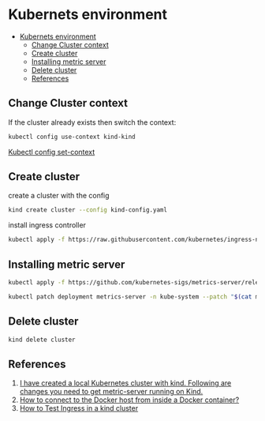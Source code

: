 # Kubernets environment

- [Kubernets environment](#kubernets-environment)
  - [Change Cluster context](#change-cluster-context)
  - [Create cluster](#create-cluster)
  - [Installing metric server](#installing-metric-server)
  - [Delete cluster](#delete-cluster)
  - [References](#references)

## Change Cluster context

If the cluster already exists then switch the context:

```bash
kubectl config use-context kind-kind
```

[Kubectl config set-context](https://www.airplane.dev/blog/kubectl-config-set-context-tutorial-and-best-practices)

## Create cluster

create a cluster with the config

```bash
kind create cluster --config kind-config.yaml
```

install ingress controller

```bash
kubectl apply -f https://raw.githubusercontent.com/kubernetes/ingress-nginx/controller-v1.3.0/deploy/static/provider/cloud/deploy.yaml
```

## Installing metric server

```bash
kubectl apply -f https://github.com/kubernetes-sigs/metrics-server/releases/download/v0.5.0/components.yaml
```

```bash
kubectl patch deployment metrics-server -n kube-system --patch "$(cat metric-server-patch.yaml)"
```

## Delete cluster

```bash
kind delete cluster
```

## References

1. [I have created a local Kubernetes cluster with kind. Following are changes you need to get metric-server running on Kind.](https://gist.github.com/sanketsudake/a089e691286bf2189bfedf295222bd43)
2. [How to connect to the Docker host from inside a Docker container?](https://medium.com/@TimvanBaarsen/how-to-connect-to-the-docker-host-from-inside-a-docker-container-112b4c71bc66)
3. [How to Test Ingress in a kind cluster](https://dustinspecker.com/posts/test-ingress-in-kind/)